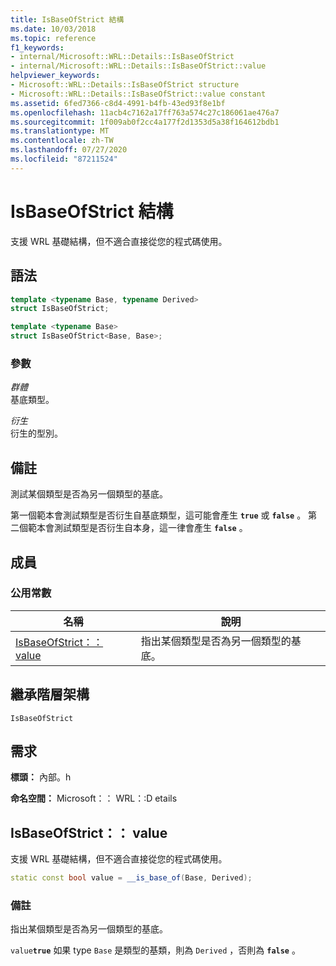 ```yaml
---
title: IsBaseOfStrict 結構
ms.date: 10/03/2018
ms.topic: reference
f1_keywords:
- internal/Microsoft::WRL::Details::IsBaseOfStrict
- internal/Microsoft::WRL::Details::IsBaseOfStrict::value
helpviewer_keywords:
- Microsoft::WRL::Details::IsBaseOfStrict structure
- Microsoft::WRL::Details::IsBaseOfStrict::value constant
ms.assetid: 6fed7366-c8d4-4991-b4fb-43ed93f8e1bf
ms.openlocfilehash: 11acb4c7162a17ff763a574c27c186061ae476a7
ms.sourcegitcommit: 1f009ab0f2cc4a177f2d1353d5a38f164612bdb1
ms.translationtype: MT
ms.contentlocale: zh-TW
ms.lasthandoff: 07/27/2020
ms.locfileid: "87211524"
---
```

# <a name="isbaseofstrict-structure"></a>IsBaseOfStrict 結構

支援 WRL 基礎結構，但不適合直接從您的程式碼使用。

## <a name="syntax"></a>語法

```cpp
template <typename Base, typename Derived>
struct IsBaseOfStrict;

template <typename Base>
struct IsBaseOfStrict<Base, Base>;
```

### <a name="parameters"></a>參數

*群體*<br/>
基底類型。

*衍生*<br/>
衍生的型別。

## <a name="remarks"></a>備註

測試某個類型是否為另一個類型的基底。

第一個範本會測試類型是否衍生自基底類型，這可能會產生 **`true`** 或 **`false`** 。 第二個範本會測試類型是否衍生自本身，這一律會產生 **`false`** 。

## <a name="members"></a>成員

### <a name="public-constants"></a>公用常數

名稱                            | 說明
------------------------------- | --------------------------------------------------
[IsBaseOfStrict：： value](#value) | 指出某個類型是否為另一個類型的基底。

## <a name="inheritance-hierarchy"></a>繼承階層架構

`IsBaseOfStrict`

## <a name="requirements"></a>需求

**標頭：** 內部。h

**命名空間：** Microsoft：： WRL：:D etails

## <a name="isbaseofstrictvalue"></a><a name="value"></a>IsBaseOfStrict：： value

支援 WRL 基礎結構，但不適合直接從您的程式碼使用。

```cpp
static const bool value = __is_base_of(Base, Derived);
```

### <a name="remarks"></a>備註

指出某個類型是否為另一個類型的基底。

`value`**`true`** 如果 type `Base` 是類型的基類，則為 `Derived` ，否則為 **`false`** 。
